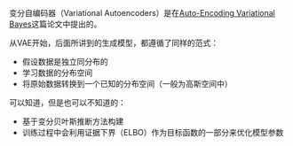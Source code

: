 变分自编码器（Variational Autoencoders）是在[Auto-Encoding Variational Bayes](https://arxiv.org/pdf/1312.6114)这篇论文中提出的。

从VAE开始，后面所讲到的生成模型，都遵循了同样的范式：
+ 假设数据是独立同分布的
+ 学习数据的分布空间
+ 将原始数据转换到一个已知的分布空间（一般为高斯空间中）

可以知道，但是也可以不知道的：
+ 基于变分贝叶斯推断方法构建
+ 训练过程中会利用证据下界（ELBO）作为目标函数的一部分来优化模型参数